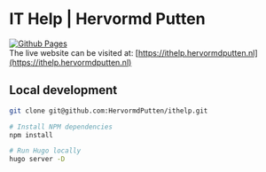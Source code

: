 # IT Help | Hervormd Putten

[![Github Pages](https://github.com/HervormdPutten/ithelp/actions/workflows/github-pages.yml/badge.svg)](https://github.com/HervormdPutten/ithelp/actions/workflows/build-and-deploy.yml)   
The live website can be visited at: [https://ithelp.hervormdputten.nl](https://ithelp.hervormdputten.nl)

## Local development

```bash
git clone git@github.com:HervormdPutten/ithelp.git

# Install NPM dependencies
npm install

# Run Hugo locally
hugo server -D
```
